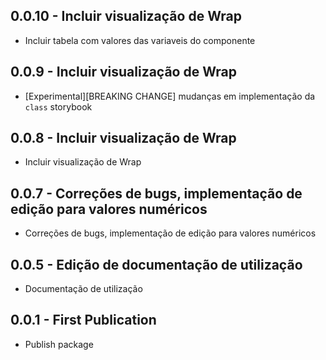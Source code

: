 ## 0.0.10 - Incluir visualização de Wrap 
- Incluir tabela com valores das variaveis do componente

## 0.0.9 - Incluir visualização de Wrap 
- [Experimental][BREAKING CHANGE] mudanças em implementação da `class` storybook

## 0.0.8 - Incluir visualização de Wrap 
- Incluir visualização de Wrap

## 0.0.7 - Correções de bugs, implementação de edição para valores numéricos
- Correções de bugs, implementação de edição para valores numéricos

## 0.0.5 - Edição de documentação de utilização
- Documentação de utilização

## 0.0.1 - First Publication
- Publish package 

